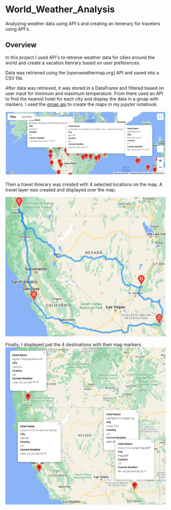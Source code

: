 # World_Weather_Analysis
Analyzing weather data using API's and creating an itenerary for travelers using API's.

## Overview
In this project I used API's to retreive weather data for cities around the world and create a vacation Itenrary based on user preferences.

Data was retrieved using the [openweathermap.org] API and saved into a CSV file.

After data was retrieved, it was stored in a DataFrame and filtered based on user input for minimum and maximum temperature. From there used an API to find the nearest hotel for each city and display the data in a gmap with markers. I used the [gmap api](https://jupyter-gmaps.readthedocs.io/en/latest/api.html) to create the maps in my jupyter notebook.

![gmap with markers](/Vacation_Search/WeatherPy_vacation_map.png)

Then a travel itinerary was created with 4 selected locations on the map. A travel layer was created and displayed over the map.

![gmap with trip](/Vacation_Itinerary/WeatherPy_travel_map.PNG)

Finally, I displayed just the 4 destinations with their map markers.
![gmap with trip markers](/Vacation_Itinerary/WeatherPy_travel_map_markers.PNG)
